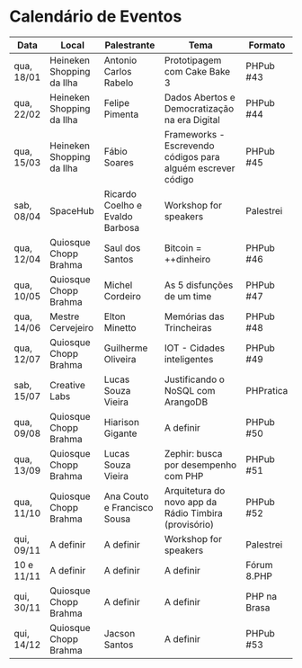 Calendário de Eventos
=====================

| Data       | Local                     | Palestrante                     | Tema                         | Formato    |
|------------|---------------------------|---------------------------------|------------------------------|------------|
| qua, 18/01 | Heineken Shopping da Ilha | Antonio Carlos Rabelo           | Prototipagem com Cake Bake 3 | PHPub #43 |
| qua, 22/02 | Heineken Shopping da Ilha | Felipe Pimenta                  | Dados Abertos e Democratização na era Digital | PHPub #44 |
| qua, 15/03 | Heineken Shopping da Ilha | Fábio Soares                    | Frameworks - Escrevendo códigos para alguém escrever código | PHPub #45 |
| sab, 08/04 | SpaceHub                  | Ricardo Coelho e Evaldo Barbosa | Workshop for speakers        | Palestrei |
| qua, 12/04 | Quiosque Chopp Brahma     | Saul dos Santos                 | Bitcoin = ++dinheiro         | PHPub #46 |
| qua, 10/05 | Quiosque Chopp Brahma     | Michel Cordeiro                 | As 5 disfunções de um time   | PHPub #47 |
| qua, 14/06 | Mestre Cervejeiro         | Elton Minetto                   | Memórias das Trincheiras     | PHPub #48 |
| qua, 12/07 | Quiosque Chopp Brahma     | Guilherme Oliveira              | IOT - Cidades inteligentes   | PHPub #49 |
| sab, 15/07 | Creative Labs             | Lucas Souza Vieira              | Justificando o NoSQL com ArangoDB | PHPratica |
| qua, 09/08 | Quiosque Chopp Brahma     | Hiarison Gigante                | A definir | PHPub #50 |
| qua, 13/09 | Quiosque Chopp Brahma     | Lucas Souza Vieira              | Zephir: busca por desempenho com PHP | PHPub #51 |
| qua, 11/10 | Quiosque Chopp Brahma     | Ana Couto e Francisco Sousa     | Arquitetura do novo app da Rádio Timbira (provisório) | PHPub #52 |
| qui, 09/11 | A definir                 | A definir                       | Workshop for speakers        | Palestrei |
| 10 e 11/11 | A definir                 | A definir                       | A definir                    | Fórum 8.PHP |
| qui, 30/11 | Quiosque Chopp Brahma     | A definir                       | A definir                    | PHP na Brasa |
| qui, 14/12 | Quiosque Chopp Brahma     | Jacson Santos                   | A definir                    | PHPub #53  |
